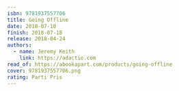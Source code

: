 ```yaml
---
isbn: 9781937557706
title: Going Offline
date: 2018-07-10
finish: 2018-07-18
release: 2018-04-24
authors:
  - name: Jeremy Keith
    link: https://adactio.com
read_of: https://abookapart.com/products/going-offline
cover: 9781937557706.png
rating: Parti Pris
---
```

